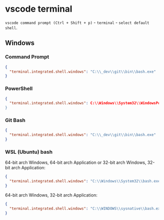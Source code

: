 # vscode terminal

`vscode command prompt (Ctrl + Shift + p)` - `terminal` - `select default shell`.

## Windows

### Command Prompt

```json
{
  "terminal.integrated.shell.windows": "C:\\_dev\\git\\bin\\bash.exe"
}
```

### PowerShell

```json
{
  "terminal.integrated.shell.windows": C:\\Windows\\System32\\WindowsPowerShell\\v1.0\\powershell.exe"
}
```

### Git Bash

```json
{
  "terminal.integrated.shell.windows": "C:\\_dev\\git\\bin\\bash.exe"
}
```

### WSL (Ubuntu) bash

64-bit arch Windows, 64-bit arch Application or 32-bit arch Windows, 32-bit arch Application:

```json
{
  "terminal.integrated.shell.windows": "C:\\Windows\\System32\\bash.exe"
}
```

64-bit arch Windows, 32-bit arch Application:

```json
{
  "terminal.integrated.shell.windows": "C:\\WINDOWS\\sysnative\\bash.exe"
}
```
